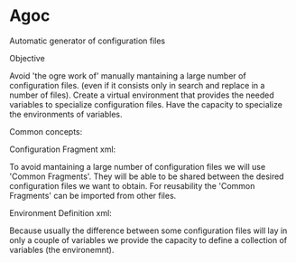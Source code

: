 # Agoc
Automatic generator of configuration files

Objective

Avoid 'the ogre work of' manually mantaining a large number of configuration files. (even if it consists only in search and replace in a number of files).
Create a virtual environment that provides the needed variables to specialize configuration files.
Have the capacity to specialize the environments of variables.

Common concepts:

Configuration Fragment xml:

To avoid mantaining a large number of configuration files we will use 'Common Fragments'. They will be able to be shared between the desired configuration files we want to obtain.
For reusability the 'Common Fragments' can be imported from other files.


Environment Definition xml:

Because usually the difference between some configuration files will lay in only a couple of variables we provide the capacity to define a collection of variables (the environemnt).


